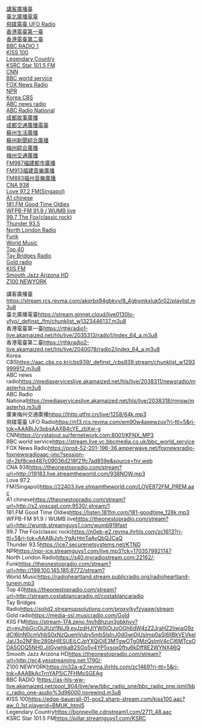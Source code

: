 [講客廣播臺](https://stream.rcs.revma.com/akqrbx94gbkvv/8_4gbymkxluk5r02/playlist.m3u8)    
[臺北廣播電臺](https://stream.ginnet.cloud/live0130lo-yfyo/_definst_/fm/chunklist_w1323446137.m3u8)    
[飛碟電臺 UFO Radio](https://n13.rcs.revma.com/em90w4aeewzuv?rj-ttl=5&rj-tok=AAABjJv3pbsAAXB4cYE_zbXw-g)  
[香港電臺第一臺](https://rthkradio1-live.akamaized.net/hls/live/2035313/radio1/index_64_a.m3u8)    
[香港電臺第二臺](https://rthkradio2-live.akamaized.net/hls/live/2040078/radio2/index_64_a.m3u8)    
[BBC RADIO 1](https://as-hls-ww-live.akamaized.net/pool_904/live/ww/bbc_radio_one/bbc_radio_one.isml/bbc_radio_one-audio%3d96000.norewind.m3u8)    
[KISS 100](https://edge-bauerall-01-gos2.sharp-stream.com/kiss100.aac?aw_0_1st.playerid=BMUK_html5)    
[Legendary Country](https://bonneville.cdnstream1.com/2711_48.aac)    
[KSRC Star 101.5 FM](https://pillar.streamguys1.com/KSRC)   
[CNN](https://crystalout.surfernetwork.com:8001/KFNX_MP3)    
[BBC world service](https://stream.live.vc.bbcmedia.co.uk/bbc_world_service)    
[FOX News Radio](https://prod-52-201-196-36.amperwave.net/foxnewsradio-foxnewsradioaac-imc?session-id=2bf8ced487c09036d218f21fc7ad859e&source=fnr.web)    
[NPR](https://npr-ice.streamguys1.com/live.mp3?ck=1703579921147)    
[Korea CBS](https://aac.cbs.co.kr/cbs939/_definst_/cbs939.stream/chunklist_w1293999912.m3u8)    
[ABC news radio](https://mediaserviceslive.akamaized.net/hls/live/2038311/newsradio/masterhq.m3u8)    
[ABC Radio National](https://mediaserviceslive.akamaized.net/hls/live/2038318/rnnsw/masterhq.m3u8)    
[成都故事廣播](https://lhttp.qingting.fm/live/5022004/64k.mp3?app_id=web)  
[成都交通廣播電臺](https://lhttp.qingting.fm/live/4891/64k.mp3?app_id=web)   
[蘇州生活廣播](https://ytcastmp3.radio.cn/70/stream_10696.mp3?type=1&key=5a69e8698b7e07128b34ba3ffc85b910&time=66c15b31)  
[蘇州新聞綜合廣播](https://ytcastmp3.radio.cn/71/stream_10694.mp3?type=1&key=5dd896b5903b701f74179b036e460179&time=66c15b31)  
[梅州綜合廣播](https://ytcastmp3.radio.cn/75/stream_11063.mp3?type=1&key=ee308554c58a07f9b9de3642070f5e31&time=66c159de)  
[梅州交通廣播](https://lhttp.qtfm.cn/live/1258/64k.mp3)      
[FM987福建都市廣播](https://live5.fjtv.net/aac_dsgb/hd/live.m3u8?_upt=b827b7de1723967288)   
[FM913福建音樂廣播](https://live5.fjtv.net/aac_yygb/hd/live.m3u8?_upt=d317070c1723967678)    
[FM893福州音樂廣播](https://live.zohi.tv/audio/s10001-FM893/index.m3u8)   
[CNA 938](https://theonestopradio.com/stream?url=http://19183.live.streamtheworld.com/938NOW.mp3)    
[Love 97.2 FM(Singapol)](https://22403.live.streamtheworld.com/LOVE972FM_PREM.aac)    
[A1 chinese](https://theonestopradio.com/stream?url=http://s2.voscast.com:9530/;stream/1)    
[181.FM Good Time Oldies](https://listen.181fm.com/181-goodtime_128k.mp3)    
[WFPB-FM 91.9 / WUMB live](https://theonestopradio.com/stream?url=http://wumb.streamguys1.com/wumb919fast)    
[99.7 The Fox(classic rock)](https://n0eb-e2.revma.ihrhls.com/zc1613?rj-ttl=5&rj-tok=AAABjJvh-YgArHmTaAvQbQJCaQ)    
[Thunder 93.5](https://ice7.securenetsystems.net/KTND)   
[North London Radio](https://s40.myradiostream.com:22162/;)    
[Funk](https://theonestopradio.com/stream?url=http://198.100.145.185:8772/stream?)    
[World Music](https://radioheartland.stream.publicradio.org/radioheartland-tunein.mp3)    
[Top 40](https://theonestopradio.com/stream?url=http://stream.costablancaradio.nl/costablancaradio)    
[Tay Bridges Radio](https://solid2.streamupsolutions.com/proxy/kyfzyaqw/stream)    
[Gold radio](https://media-ssl.musicradio.com/Gold)    
[KIIS FM](https://stream-174.zeno.fm/h8hzun3gbkhvv?zt=eyJhbGciOiJIUzI1NiJ9.eyJzdHJlYW0iOiJoOGh6dW4zZ2JraHZ2IiwiaG9zdCI6InN0cmVhbS0xNzQuemVuby5mbSIsInJ0dGwiOjUsImp0aSI6IlBkVEVkelJaU3o2NF8tc280bHlESUEiLCJpYXQiOjE3MTgwOTg0MzQsImV4cCI6MTcxODA5ODQ5NH0.JiIGywhkaB2SGo5y4YP5xsox0fhu6kDff8E2WYNX46Q)    
[Smooth Jazz Arizona HD](https://theonestopradio.com/stream?url=http://ec4.yesstreaming.net:1790/;)    
[Z100 NEWYORK](https://n32a-e2.revma.ihrhls.com/zc1469?rj-ttl=5&rj-tok=AAABkAcTrnYAP5iC7FHMoSGEAg)    

講客廣播臺<https://stream.rcs.revma.com/akqrbx94gbkvv/8_4gbymkxluk5r02/playlist.m3u8>  
臺北廣播電臺<https://stream.ginnet.cloud/live0130lo-yfyo/_definst_/fm/chunklist_w1323446137.m3u8>  
香港電臺第一臺<https://rthkradio1-live.akamaized.net/hls/live/2035313/radio1/index_64_a.m3u8>  
香港電臺第二臺<https://rthkradio2-live.akamaized.net/hls/live/2040078/radio2/index_64_a.m3u8>  
Korea CBS<https://aac.cbs.co.kr/cbs939/_definst_/cbs939.stream/chunklist_w1293999912.m3u8>  
ABC news radio<https://mediaserviceslive.akamaized.net/hls/live/2038311/newsradio/masterhq.m3u8>  
ABC Radio National<https://mediaserviceslive.akamaized.net/hls/live/2038318/rnnsw/masterhq.m3u8>  
廣東梅州交通廣播<https://lhttp.qtfm.cn/live/1258/64k.mp3>  
飛碟電臺 UFO Radio<https://n13.rcs.revma.com/em90w4aeewzuv?rj-ttl=5&rj-tok=AAABjJv3pbsAAXB4cYE_zbXw-g>  
CNN<https://crystalout.surfernetwork.com:8001/KFNX_MP3>  
BBC world service<https://stream.live.vc.bbcmedia.co.uk/bbc_world_service>  
FOX News Radio<https://prod-52-201-196-36.amperwave.net/foxnewsradio-foxnewsradioaac-imc?session-id=2bf8ced487c09036d218f21fc7ad859e&source=fnr.web>  
CNA 938<https://theonestopradio.com/stream?url=http://19183.live.streamtheworld.com/938NOW.mp3>  
Love 97.2 FM(Singapol)<https://22403.live.streamtheworld.com/LOVE972FM_PREM.aac>  
A1 chinese<https://theonestopradio.com/stream?url=http://s2.voscast.com:9530/;stream/1>  
181.FM Good Time Oldies<https://listen.181fm.com/181-goodtime_128k.mp3>  
WFPB-FM 91.9 / WUMB live<https://theonestopradio.com/stream?url=http://wumb.streamguys1.com/wumb919fast>  
99.7 The Fox(classic rock)<https://n0eb-e2.revma.ihrhls.com/zc1613?rj-ttl=5&rj-tok=AAABjJvh-YgArHmTaAvQbQJCaQ>  
Thunder 93.5<https://ice7.securenetsystems.net/KTND>  
NPR<https://npr-ice.streamguys1.com/live.mp3?ck=1703579921147>  
North London Radio<https://s40.myradiostream.com:22162/;>  
 Funk<https://theonestopradio.com/stream?url=http://198.100.145.185:8772/stream?>  
 World Music<https://radioheartland.stream.publicradio.org/radioheartland-tunein.mp3>  
 Top 40<https://theonestopradio.com/stream?url=http://stream.costablancaradio.nl/costablancaradio>  
Tay Bridges Radio<https://solid2.streamupsolutions.com/proxy/kyfzyaqw/stream>  
Gold radio<https://media-ssl.musicradio.com/Gold>  
KIIS FM<https://stream-174.zeno.fm/h8hzun3gbkhvv?zt=eyJhbGciOiJIUzI1NiJ9.eyJzdHJlYW0iOiJoOGh6dW4zZ2JraHZ2IiwiaG9zdCI6InN0cmVhbS0xNzQuemVuby5mbSIsInJ0dGwiOjUsImp0aSI6IlBkVEVkelJaU3o2NF8tc280bHlESUEiLCJpYXQiOjE3MTgwOTg0MzQsImV4cCI6MTcxODA5ODQ5NH0.JiIGywhkaB2SGo5y4YP5xsox0fhu6kDff8E2WYNX46Q>  
Smooth Jazz Arizona HD<https://theonestopradio.com/stream?url=http://ec4.yesstreaming.net:1790/;>  
Z100 NEWYORK<https://n32a-e2.revma.ihrhls.com/zc1469?rj-ttl=5&rj-tok=AAABkAcTrnYAP5iC7FHMoSGEAg>  
BBC RADIO 1<https://as-hls-ww-live.akamaized.net/pool_904/live/ww/bbc_radio_one/bbc_radio_one.isml/bbc_radio_one-audio%3d96000.norewind.m3u8>  
KISS 100<https://edge-bauerall-01-gos2.sharp-stream.com/kiss100.aac?aw_0_1st.playerid=BMUK_html5>  
Legendary Country<https://bonneville.cdnstream1.com/2711_48.aac>  
KSRC Star 101.5 FM<https://pillar.streamguys1.com/KSRC>  
